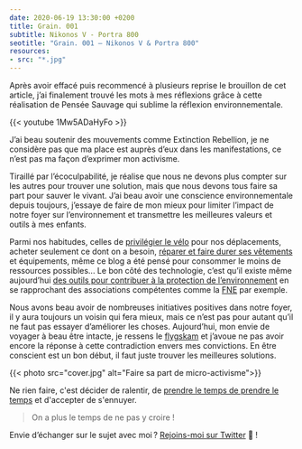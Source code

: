 ```yaml
---
date: 2020-06-19 13:30:00 +0200
title: Grain. 001
subtitle: Nikonos V - Portra 800
seotitle: "Grain. 001 — Nikonos V & Portra 800"
resources:
- src: "*.jpg"
---
```


Après avoir effacé puis recommencé à plusieurs reprise le brouillon de cet article, j’ai finalement trouvé les mots à mes réflexions grâce à cette réalisation de Pensée Sauvage qui sublime la réflexion environnementale.

<div>
{{< youtube 1Mw5ADaHyFo >}}
</div>

J’ai beau soutenir des mouvements comme Extinction Rebellion, je ne considère pas que ma place est auprès d’eux dans les manifestations, ce n’est pas ma façon d’exprimer mon activisme.

Tiraillé par l’écoculpabilité, je réalise que nous ne devons plus compter sur les autres pour trouver une solution, mais que nous devons tous faire sa part pour sauver le vivant. J’ai beau avoir une conscience environnementale depuis toujours, j’essaye de faire de mon mieux pour limiter l’impact de notre foyer sur l’environnement et transmettre les meilleures valeurs et outils à mes enfants.

Parmi nos habitudes, celles de [privilégier le vélo](https://gregorymignard.com/microposts/2020-04-19/) pour nos déplacements, acheter seulement ce dont on a besoin, [réparer et faire durer ses vêtements](https://gregorymignard.com/microposts/2020-04-23/) et équipements, même ce blog a été pensé pour consommer le moins de ressources possibles... Le bon côté des technologie, c’est qu’il existe même aujourd’hui [des outils pour contribuer à la protection de l’environnement](https://sentinellesdelanature.fr) en se rapprochant des associations compétentes comme la [FNE](https://www.fne.asso.fr) par exemple.

Nous avons beau avoir de nombreuses initiatives positives dans notre foyer, il y aura toujours un voisin qui fera mieux, mais ce n’est pas pour autant qu’il ne faut pas essayer d’améliorer les choses. Aujourd’hui, mon envie de voyager à beau être intacte, je ressens le [flygskam](https://fr.wikipedia.org/wiki/Honte_de_prendre_l'avion) et j’avoue ne pas avoir encore la réponse à cette contradiction envers mes convictions. En être conscient est un bon début, il faut juste trouver les meilleures solutions.

{{< photo src="cover.jpg" alt="Faire sa part de micro-activisme">}}

Ne rien faire, c'est décider de ralentir, de [prendre le temps de prendre le temps](https://gregorymignard.com/microposts/2020-04-12/) et d'accepter de s'ennuyer.

> On a plus le temps de ne pas y croire !

Envie d’échanger sur le sujet avec moi ? [Rejoins-moi sur Twitter](http://twitter.com/gregmignard) 🐥 !
